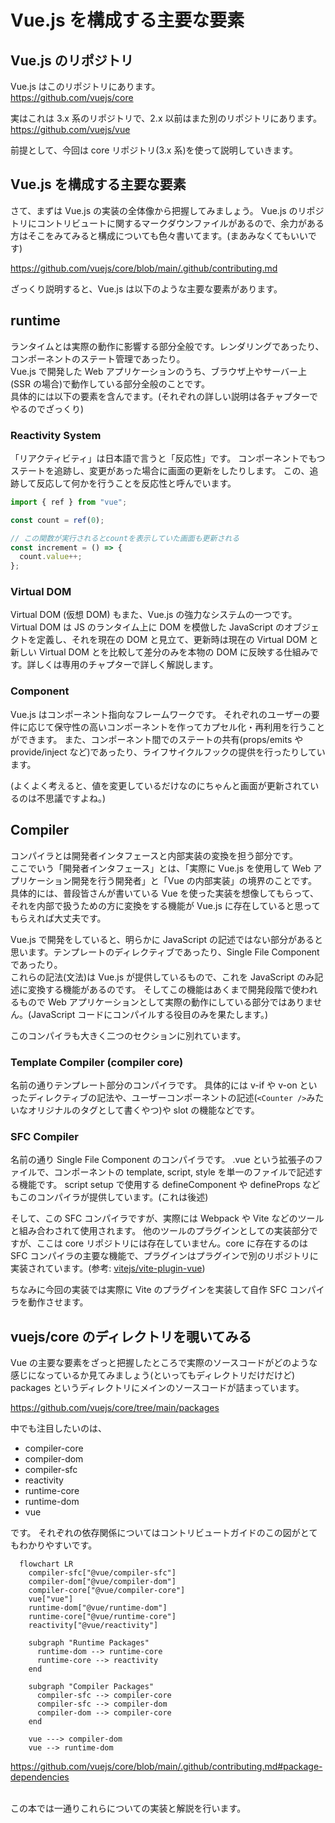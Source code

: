 # Vue.js を構成する主要な要素

## Vue.js のリポジトリ

Vue.js はこのリポジトリにあります。  
https://github.com/vuejs/core

実はこれは 3.x 系のリポジトリで、2.x 以前はまた別のリポジトリにあります。  
https://github.com/vuejs/vue

前提として、今回は core リポジトリ(3.x 系)を使って説明していきます。

## Vue.js を構成する主要な要素

さて、まずは Vue.js の実装の全体像から把握してみましょう。
Vue.js のリポジトリにコントリビュートに関するマークダウンファイルがあるので、余力がある方はそこをみてみると構成についても色々書いてます。(まあみなくてもいいです)

https://github.com/vuejs/core/blob/main/.github/contributing.md

ざっくり説明すると、Vue.js は以下のような主要な要素があります。

## runtime

ランタイムとは実際の動作に影響する部分全般です。レンダリングであったり、コンポーネントのステート管理であったり。  
Vue.js で開発した Web アプリケーションのうち、ブラウザ上やサーバー上(SSR の場合)で動作している部分全般のことです。  
具体的には以下の要素を含んでます。(それぞれの詳しい説明は各チャプターでやるのでざっくり)

### Reactivity System

「リアクティビティ」は日本語で言うと「反応性」です。
コンポーネントでもつステートを追跡し、変更があった場合に画面の更新をしたりします。
この、追跡して反応して何かを行うことを反応性と呼んでいます。

```ts
import { ref } from "vue";

const count = ref(0);

// この関数が実行されるとcountを表示していた画面も更新される
const increment = () => {
  count.value++;
};
```

### Virtual DOM

Virtual DOM (仮想 DOM) もまた、Vue.js の強力なシステムの一つです。
Virtual DOM は JS のランタイム上に DOM を模倣した JavaScript のオブジェクトを定義し、それを現在の DOM と見立て、更新時は現在の Virtual DOM と新しい Virtual DOM とを比較して差分のみを本物の DOM に反映する仕組みです。詳しくは専用のチャプターで詳しく解説します。

### Component

Vue.js はコンポーネント指向なフレームワークです。
それぞれのユーザーの要件に応じて保守性の高いコンポーネントを作ってカプセル化・再利用を行うことができます。
また、コンポーネント間でのステートの共有(props/emits や provide/inject など)であったり、ライフサイクルフックの提供を行ったりしています。

(よくよく考えると、値を変更しているだけなのにちゃんと画面が更新されているのは不思議ですよね。)

## Compiler

コンパイラとは開発者インタフェースと内部実装の変換を担う部分です。  
ここでいう「開発者インタフェース」とは、「実際に Vue.js を使用して Web アプリケーション開発を行う開発者」と「Vue の内部実装」の境界のことです。  
具体的には、普段皆さんが書いている Vue を使った実装を想像してもらって、それを内部で扱うための方に変換をする機能が Vue.js に存在していると思ってもらえれば大丈夫です。

Vue.js で開発をしていると、明らかに JavaScript の記述ではない部分があると思います。テンプレートのディレクティブであったり、Single File Component であったり。  
これらの記法(文法)は Vue.js が提供しているもので、これを JavaScript のみ記述に変換する機能があるのです。
そしてこの機能はあくまで開発段階で使われるもので Web アプリケーションとして実際の動作にしている部分ではありません。(JavaScript コードにコンパイルする役目のみを果たします。)

このコンパイラも大きく二つのセクションに別れています。

### Template Compiler (compiler core)

名前の通りテンプレート部分のコンパイラです。
具体的には v-if や v-on といったディレクティブの記法や、ユーザーコンポーネントの記述(`<Counter />`みたいなオリジナルのタグとして書くやつ)や slot の機能などです。

### SFC Compiler

名前の通り Single File Component のコンパイラです。
.vue という拡張子のファイルで、コンポーネントの template, script, style を単一のファイルで記述する機能です。
script setup で使用する defineComponent や defineProps などもこのコンパイラが提供しています。(これは後述)

そして、この SFC コンパイラですが、実際には Webpack や Vite などのツールと組み合わされて使用されます。
他のツールのプラグインとしての実装部分ですが、ここは core リポジトリには存在していません。core に存在するのは SFC コンパイラの主要な機能で、プラグインはプラグインで別のリポジトリに実装されています。(参考: [vitejs/vite-plugin-vue](https://github.com/vitejs/vite-plugin-vue))

ちなみに今回の実装では実際に Vite のプラグインを実装して自作 SFC コンパイラを動作させます。

## vuejs/core のディレクトリを覗いてみる

Vue の主要な要素をざっと把握したところで実際のソースコードがどのような感じになっているか見てみましょう(といってもディレクトリだけだけど)
packages というディレクトリにメインのソースコードが詰まっています。

https://github.com/vuejs/core/tree/main/packages

中でも注目したいのは、

- compiler-core
- compiler-dom
- compiler-sfc
- reactivity
- runtime-core
- runtime-dom
- vue

です。
それぞれの依存関係についてはコントリビュートガイドのこの図がとてもわかりやすいです。

```mermaid
  flowchart LR
    compiler-sfc["@vue/compiler-sfc"]
    compiler-dom["@vue/compiler-dom"]
    compiler-core["@vue/compiler-core"]
    vue["vue"]
    runtime-dom["@vue/runtime-dom"]
    runtime-core["@vue/runtime-core"]
    reactivity["@vue/reactivity"]

    subgraph "Runtime Packages"
      runtime-dom --> runtime-core
      runtime-core --> reactivity
    end

    subgraph "Compiler Packages"
      compiler-sfc --> compiler-core
      compiler-sfc --> compiler-dom
      compiler-dom --> compiler-core
    end

    vue ---> compiler-dom
    vue --> runtime-dom

```

https://github.com/vuejs/core/blob/main/.github/contributing.md#package-dependencies

<br/>
この本では一通りこれらについての実装と解説を行います。
